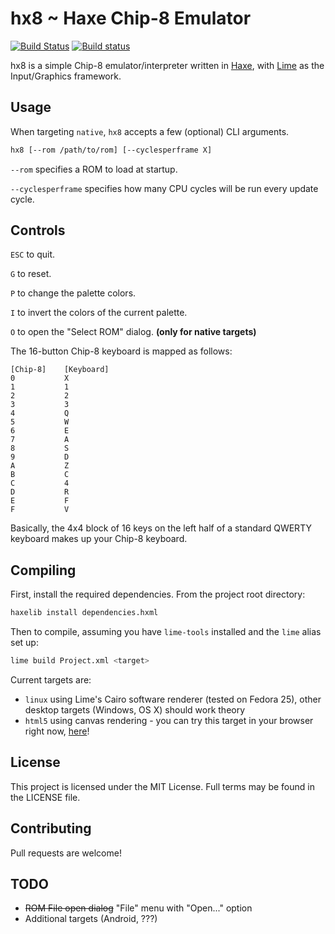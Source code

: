 hx8 ~ Haxe Chip-8 Emulator
==========================

[![Build Status](https://travis-ci.org/bsinky/hx8.svg?branch=master)](https://travis-ci.org/bsinky/hx8) [![Build status](https://ci.appveyor.com/api/projects/status/lf2qkqal2tob1xme/branch/master?svg=true)](https://ci.appveyor.com/project/bsinky/hx8/branch/master)

hx8 is a simple Chip-8 emulator/interpreter written in [Haxe](http://haxe.org/), with [Lime](https://github.com/openfl/lime) as the Input/Graphics framework.

Usage
-----

When targeting `native`, `hx8` accepts a few (optional) CLI arguments.

```bash
hx8 [--rom /path/to/rom] [--cyclesperframe X]
```

`--rom` specifies a ROM to load at startup.

`--cyclesperframe` specifies how many CPU cycles will be run every update cycle.

Controls
--------

`ESC` to quit.

`G` to reset.

`P` to change the palette colors.

`I` to invert the colors of the current palette.

`O` to open the "Select ROM" dialog. **(only for native targets)**

The 16-button Chip-8 keyboard is mapped as follows:

```
[Chip-8]    [Keyboard]
0           X
1           1
2           2
3           3
4           Q
5           W
6           E
7           A
8           S
9           D
A           Z
B           C
C           4
D           R
E           F
F           V
```

Basically, the 4x4 block of 16 keys on the left half of a standard QWERTY keyboard makes up your Chip-8 keyboard.

Compiling
---------

First, install the required dependencies.  From the project root directory:

```bash
haxelib install dependencies.hxml
```

Then to compile, assuming you have `lime-tools` installed and the `lime` alias set up:

```bash
lime build Project.xml <target>
```

Current targets are:
 * `linux` using Lime's Cairo software renderer (tested on Fedora 25), other desktop targets (Windows, OS X) should work theory
 * `html5` using canvas rendering - you can try this target in your browser right now, [here](http://bsinky.github.io/hx8)!

License
-------

This project is licensed under the MIT License.  Full terms may be found in the LICENSE file.

Contributing
------------

Pull requests are welcome!

TODO
----

* ~~ROM File open dialog~~ "File" menu with "Open..." option
* Additional targets (Android, ???)
